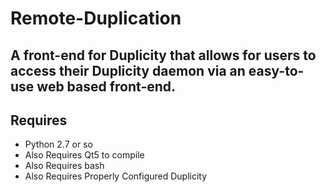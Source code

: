 # Remote-Duplication
A front-end for Duplicity that allows for users to access their Duplicity daemon via  an easy-to-use web based front-end.
-
Requires 
--
- Python 2.7 or so 
- Also Requires Qt5 to compile
- Also Requires bash
- Also Requires Properly Configured Duplicity

